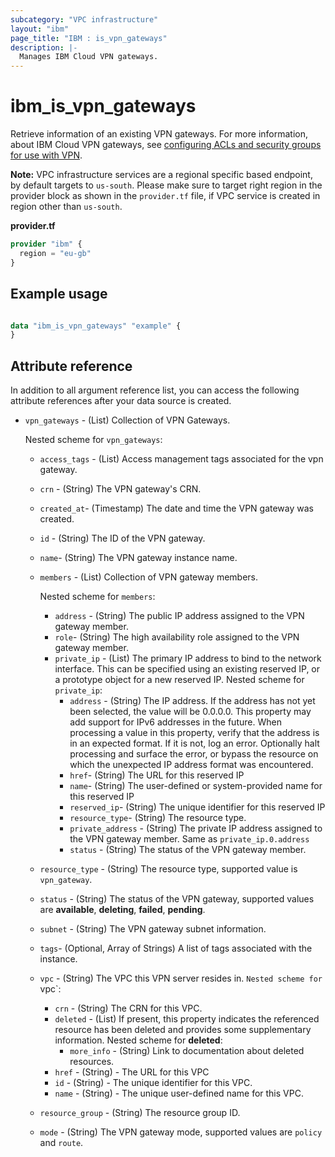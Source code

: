 ```yaml
---
subcategory: "VPC infrastructure"
layout: "ibm"
page_title: "IBM : is_vpn_gateways"
description: |-
  Manages IBM Cloud VPN gateways.
---
```


# ibm_is_vpn_gateways
Retrieve information of an existing VPN gateways. For more information, about IBM Cloud VPN gateways, see [configuring ACLs and security groups for use with VPN](https://cloud.ibm.com/docs/vpc?topic=vpc-acls-security-groups-vpn).

**Note:** 
VPC infrastructure services are a regional specific based endpoint, by default targets to `us-south`. Please make sure to target right region in the provider block as shown in the `provider.tf` file, if VPC service is created in region other than `us-south`.

**provider.tf**

```terraform
provider "ibm" {
  region = "eu-gb"
}
```

## Example usage

```terraform

data "ibm_is_vpn_gateways" "example" {
}

```

## Attribute reference
In addition to all argument reference list, you can access the following attribute references after your data source is created. 

- `vpn_gateways` - (List) Collection of VPN Gateways.

  Nested scheme for `vpn_gateways`:
  - `access_tags`  - (List) Access management tags associated for the vpn gateway.
  - `crn` - (String) The VPN gateway's CRN.
  - `created_at`- (Timestamp) The date and time the VPN gateway was created.
  - `id` - (String) The ID of the VPN gateway.
  - `name`-  (String) The VPN gateway instance name.
  - `members` - (List) Collection of VPN gateway members.

    Nested scheme for `members`:
	  - `address` - (String) The public IP address assigned to the VPN gateway member.
	  - `role`-  (String) The high availability role assigned to the VPN gateway member.
    - `private_ip` - (List) The primary IP address to bind to the network interface. This can be specified using an existing reserved IP, or a prototype object for a new reserved IP.
      Nested scheme for `private_ip`:
      - `address` - (String) The IP address. If the address has not yet been selected, the value will be 0.0.0.0. This property may add support for IPv6 addresses in the future. When processing a value in this property, verify that the address is in an expected format. If it is not, log an error. Optionally halt processing and surface the error, or bypass the resource on which the unexpected IP address format was encountered.
      - `href`- (String) The URL for this reserved IP
      - `name`- (String) The user-defined or system-provided name for this reserved IP
      - `reserved_ip`- (String) The unique identifier for this reserved IP
      - `resource_type`- (String) The resource type.
	  - `private_address` - (String) The private IP address assigned to the VPN gateway member. Same as `private_ip.0.address`
	  - `status` - (String) The status of the VPN gateway member.
  - `resource_type` - (String) The resource type, supported value is `vpn_gateway`.
  - `status` - (String) The status of the VPN gateway, supported values are **available**, **deleting**, **failed**, **pending**.
  - `subnet` - (String) The VPN gateway subnet information.
  - `tags`- (Optional, Array of Strings) A list of tags associated with the instance.
  - `vpc` - (String) 	The VPC this VPN server resides in.
    `Nested scheme for `vpc`:
    - `crn` - (String) The CRN for this VPC.
    - `deleted` - (List) 	If present, this property indicates the referenced resource has been deleted and provides some supplementary information.
      Nested scheme for **deleted**:
      - `more_info` - (String) Link to documentation about deleted resources.
    - `href` - (String) - The URL for this VPC
    - `id` - (String) - The unique identifier for this VPC.
    - `name` - (String) - The unique user-defined name for this VPC.
  - `resource_group` - (String) The resource group ID.
  - `mode` - (String) The VPN gateway mode, supported values are `policy` and `route`.